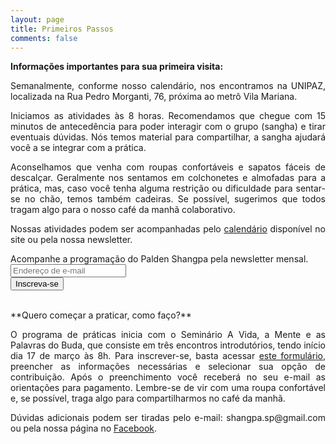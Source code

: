```yaml
---
layout: page
title: Primeiros Passos
comments: false
---
```


**Informações importantes para sua primeira visita:**


<p align="justify">   Semanalmente, conforme nosso calendário, nos encontramos na UNIPAZ, localizada na Rua Pedro Morganti, 76, próxima ao metrô Vila Mariana.</p>

<p align="justify">   Iniciamos as atividades às 8 horas. Recomendamos que chegue com 15 minutos de antecedência para poder interagir com o grupo (sangha) e tirar eventuais dúvidas. Nós temos material para compartilhar, a sangha ajudará você a se integrar com a prática. </p>

<p align="justify">   Aconselhamos que venha com roupas confortáveis e sapatos fáceis de descalçar. Geralmente nos sentamos em colchonetes e almofadas para a prática, mas, caso você tenha alguma restrição ou dificuldade para sentar-se no chão, temos também cadeiras. Se possível, sugerimos que todos tragam algo para o nosso café da manhã colaborativo.</p>

<p align="justify">   Nossas atividades podem ser acompanhadas pelo <a href="http://shangpasp.com.br/programacao">calendário</a> disponível no site ou pela nossa newsletter.</p>

<!-- Begin Mailchimp Signup Form -->
<link href="//cdn-images.mailchimp.com/embedcode/horizontal-slim-10_7.css" rel="stylesheet" type="text/css">
<div id="mc_embed_signup">
<form action="https://facebook.us20.list-manage.com/subscribe/post?u=4a7ee5987006432ad52e84c2e&amp;id=959dbeca19" method="post" id="mc-embedded-subscribe-form" name="mc-embedded-subscribe-form" class="validate" target="_blank" novalidate>
    <div id="mc_embed_signup_scroll">
	<label for="mce-EMAIL">Acompanhe a programação do Palden Shangpa pela newsletter mensal.</label>
	<input type="email" value="" name="EMAIL" class="email" id="mce-EMAIL" placeholder="Endereço de e-mail" required>
    <!-- real people should not fill this in and expect good things - do not remove this or risk form bot signups-->
    <div style="position: absolute; left: -5000px;" aria-hidden="true"><input type="text" name="b_4a7ee5987006432ad52e84c2e_959dbeca19" tabindex="-1" value=""></div>
    <div class="clear"><input type="submit" value="Inscreva-se" name="subscribe" id="mc-embedded-subscribe" class="button"></div>
    </div>
</form>
</div>

<!--End mc_embed_signup-->

<br/>
**Quero começar a praticar, como faço?**

<p align="justify">   O programa de práticas inicia com o Seminário A Vida, a Mente e as Palavras do Buda, que consiste em três encontros introdutórios, tendo início dia 17 de março às 8h. Para inscrever-se, basta acessar <a href="https://docs.google.com/forms/u/2/d/1c86enlULarrhw2o-H5PPOj9oQvSWzGKrKiGd8lpJxDI/edit?usp=drive_web">este formulário</a>, preencher as informações necessárias e selecionar sua opção de contribuição. Após o preenchimento você receberá no seu e-mail as orientações para pagamento. Lembre-se de vir com uma roupa confortável e, se possível, traga algo para compartilharmos no café da manhã.</p>

<p align="justify">   Dúvidas adicionais podem ser tiradas pelo e-mail: shangpa.sp@gmail.com ou pela nossa página no <a href="https://www.facebook.com/PaldenShangpa/">Facebook</a>.</p>
